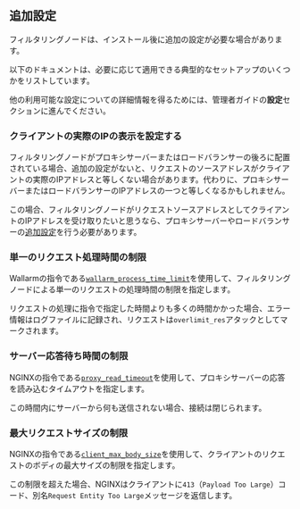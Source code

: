 ##   追加設定

フィルタリングノードは、インストール後に追加の設定が必要な場合があります。

以下のドキュメントは、必要に応じて適用できる典型的なセットアップのいくつかをリストしています。

他の利用可能な設定についての詳細情報を得るためには、管理者ガイドの**設定**セクションに進んでください。

### クライアントの実際のIPの表示を設定する

フィルタリングノードがプロキシサーバーまたはロードバランサーの後ろに配置されている場合、追加の設定がないと、リクエストのソースアドレスがクライアントの実際のIPアドレスと等しくない場合があります。代わりに、プロキシサーバーまたはロードバランサーのIPアドレスの一つと等しくなるかもしれません。

この場合、フィルタリングノードがリクエストソースアドレスとしてクライアントのIPアドレスを受け取りたいと思うなら、プロキシサーバーやロードバランサーの[追加設定](using-proxy-or-balancer-en.md)を行う必要があります。

### 単一のリクエスト処理時間の制限

Wallarmの指令である[`wallarm_process_time_limit`](configure-parameters-en.md#wallarm_process_time_limit)を使用して、フィルタリングノードによる単一のリクエストの処理時間の制限を指定します。

リクエストの処理に指令で指定した時間よりも多くの時間かかった場合、エラー情報はログファイルに記録され、リクエストは`overlimit_res`アタックとしてマークされます。

### サーバー応答待ち時間の制限

NGINXの指令である[`proxy_read_timeout`](https://nginx.org/en/docs/http/ngx_http_proxy_module.html#proxy_read_timeout)を使用して、プロキシサーバーの応答を読み込むタイムアウトを指定します。

この時間内にサーバーから何も送信されない場合、接続は閉じられます。

### 最大リクエストサイズの制限

NGINXの指令である[`client_max_body_size`](https://nginx.org/en/docs/http/ngx_http_core_module.html#client_max_body_size)を使用して、クライアントのリクエストのボディの最大サイズの制限を指定します。

この制限を超えた場合、NGINXはクライアントに`413`（`Payload Too Large`）コード、別名`Request Entity Too Large`メッセージを返信します。